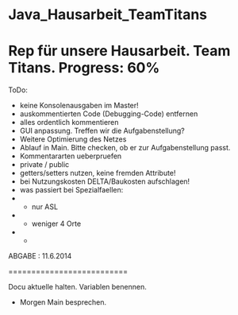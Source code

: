 Java_Hausarbeit_TeamTitans
==========================
Rep für unsere Hausarbeit.
Team Titans.
Progress: 60%
==========================
ToDo:

- keine Konsolenausgaben im Master! 
- auskommentierten Code (Debugging-Code) entfernen
- alles ordentlich kommentieren
- GUI anpassung. Treffen wir die Aufgabenstellung?
- Weitere Optimierung des Netzes
- Ablauf in Main. Bitte checken, ob er zur Aufgabenstellung passt.
- Kommentararten ueberpruefen
- private / public
- getters/setters nutzen, keine fremden Attribute!
- bei Nutzungskosten DELTA/Baukosten aufschlagen!
- was passiert bei Spezialfaellen:
- - nur ASL
- - weniger 4 Orte
- - 
  
ABGABE : 11.6.2014

==========================

Docu aktuelle halten. Variablen benennen.

- Morgen Main besprechen.
